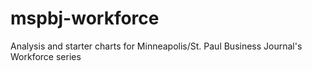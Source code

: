 # mspbj-workforce
Analysis and starter charts for Minneapolis/St. Paul Business Journal's Workforce series
